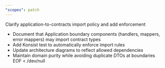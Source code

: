 ```yaml
---
"scopes": patch
---
```


Clarify application-to-contracts import policy and add enforcement

- Document that Application boundary components (handlers, mappers, error mappers) may import contract types
- Add Konsist test to automatically enforce import rules
- Update architecture diagrams to reflect allowed dependencies
- Maintain domain purity while avoiding duplicate DTOs at boundaries
EOF < /dev/null